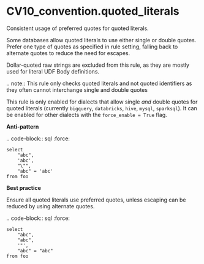 # CV10_convention.quoted_literals

Consistent usage of preferred quotes for quoted literals.

Some databases allow quoted literals to use either single or double quotes.
Prefer one type of quotes as specified in rule setting, falling back to
alternate quotes to reduce the need for escapes.

Dollar-quoted raw strings are excluded from this rule, as they are mostly used for
literal UDF Body definitions.

.. note::
   This rule only checks quoted literals and not quoted identifiers as they often
   cannot interchange single and double quotes

   This rule is only enabled for dialects that allow single *and* double quotes for
   quoted literals
   (currently ``bigquery``, ``databricks``, ``hive``, ``mysql``, ``sparksql``).
   It can be enabled for other dialects with the ``force_enable = True`` flag.

**Anti-pattern**

.. code-block:: sql
   :force:

    select
        "abc",
        'abc',
        "\"",
        "abc" = 'abc'
    from foo

**Best practice**

Ensure all quoted literals use preferred quotes, unless escaping can be reduced by
using alternate quotes.

.. code-block:: sql
   :force:

    select
        "abc",
        "abc",
        '"',
        "abc" = "abc"
    from foo
